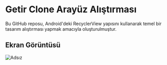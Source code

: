 # Getir Clone Arayüz Alıştırması

Bu GitHub reposu, Android'deki RecyclerView yapısını kullanarak temel bir tasarım alıştırması yapmak amacıyla oluşturulmuştur.




  
## Ekran Görüntüsü


![Adsız](https://github.com/batuhankocagoz/GetirCloneApp/assets/149085191/8ce35eb8-9df4-4b25-b9c9-8adb33754e86)
